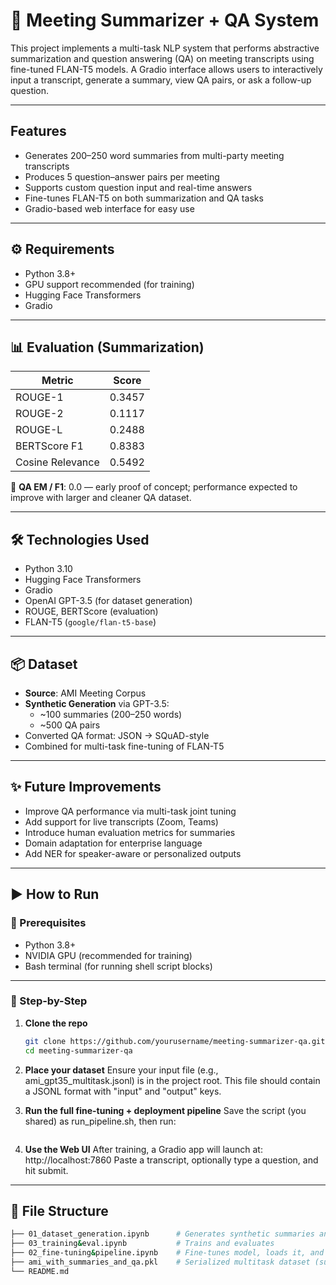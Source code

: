 # 🧠 Meeting Summarizer + QA System

This project implements a multi-task NLP system that performs abstractive summarization and question answering (QA) on meeting transcripts using fine-tuned FLAN-T5 models. A Gradio interface allows users to interactively input a transcript, generate a summary, view QA pairs, or ask a follow-up question.

---

## Features

- Generates 200–250 word summaries from multi-party meeting transcripts
- Produces 5 question–answer pairs per meeting
- Supports custom question input and real-time answers
- Fine-tunes FLAN-T5 on both summarization and QA tasks
- Gradio-based web interface for easy use

---
## ⚙️ Requirements

- Python 3.8+
- GPU support recommended (for training)
- Hugging Face Transformers
- Gradio

---

## 📊 Evaluation (Summarization)

| Metric           | Score    |
|------------------|----------|
| ROUGE-1          | 0.3457   |
| ROUGE-2          | 0.1117   |
| ROUGE-L          | 0.2488   |
| BERTScore F1     | 0.8383   |
| Cosine Relevance | 0.5492   |

📌 **QA EM / F1**: 0.0 — early proof of concept; performance expected to improve with larger and cleaner QA dataset.

---

## 🛠️ Technologies Used

- Python 3.10
- Hugging Face Transformers
- Gradio
- OpenAI GPT-3.5 (for dataset generation)
- ROUGE, BERTScore (evaluation)
- FLAN-T5 (`google/flan-t5-base`)

---

## 📦 Dataset

- **Source**: AMI Meeting Corpus
- **Synthetic Generation** via GPT-3.5:
  - ~100 summaries (200–250 words)
  - ~500 QA pairs
- Converted QA format: JSON → SQuAD-style
- Combined for multi-task fine-tuning of FLAN-T5

---

## ✨ Future Improvements

- Improve QA performance via multi-task joint tuning
- Add support for live transcripts (Zoom, Teams)
- Introduce human evaluation metrics for summaries
- Domain adaptation for enterprise language
- Add NER for speaker-aware or personalized outputs

---

## ▶️ How to Run

### 🔧 Prerequisites

- Python 3.8+
- NVIDIA GPU (recommended for training)
- Bash terminal (for running shell script blocks)

---

### 🧩 Step-by-Step

1. **Clone the repo**  
   ```bash
   git clone https://github.com/yourusername/meeting-summarizer-qa.git
   cd meeting-summarizer-qa

2. **Place your dataset**
Ensure your input file (e.g., ami_gpt35_multitask.jsonl) is in the project root. This file should contain a JSONL format with "input" and "output" keys.

3. **Run the full fine-tuning + deployment pipeline**
Save the script (you shared) as run_pipeline.sh, then run:

```bash run_pipeline.sh
```

4. **Use the Web UI**
After training, a Gradio app will launch at:
http://localhost:7860
Paste a transcript, optionally type a question, and hit submit.

---

## 📁 File Structure

```bash
├── 01_dataset_generation.ipynb      # Generates synthetic summaries and QA pairs using GPT
├── 03_training&eval.ipynb           # Trains and evaluates
├── 02_fine-tuning&pipeline.ipynb    # Fine-tunes model, loads it, and launches Gradio interface [entrypoint]
├── ami_with_summaries_and_qa.pkl    # Serialized multitask dataset (summaries + QA)
└── README.md
